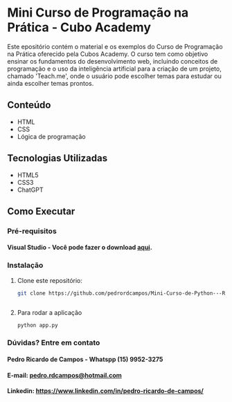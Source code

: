 # Mini Curso de Programação na Prática - Cubo Academy

Este epositório contém o material e os exemplos do Curso de Programação na Prática oferecido pela Cubos Academy. O curso tem como objetivo ensinar os fundamentos do desenvolvimento web, incluindo conceitos de programação e o uso da inteligência artificial para a criação de um projeto, chamado 'Teach.me', onde o usuário pode escolher temas para estudar ou ainda escolher temas prontos.

## Conteúdo

- HTML
- CSS
- Lógica de programação

## Tecnologias Utilizadas

- HTML5
- CSS3
- ChatGPT

## Como Executar

### Pré-requisitos
#### Visual Studio - Você pode fazer o download [aqui](https://visualstudio.microsoft.com/pt-br/downloads/).

### Instalação

1. Clone este repositório:
   ```bash
   git clone https://github.com/pedrordcampos/Mini-Curso-de-Python---Rocketseat.git
   


6. Para rodar a aplicação
   ```bash
   python app.py

### Dúvidas? Entre em contato
#### Pedro Ricardo de Campos - Whatspp (15) 9952-3275
#### E-mail: pedro.rdcampos@hotmail.com
#### Linkedin: https://www.linkedin.com/in/pedro-ricardo-de-campos/






